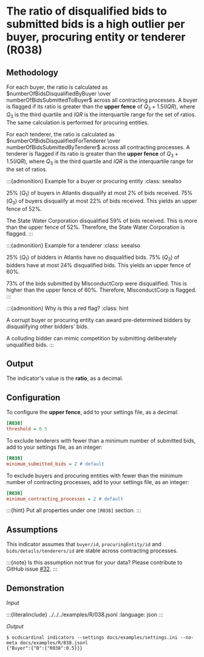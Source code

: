# The ratio of disqualified bids to submitted bids is a high outlier per buyer, procuring entity or tenderer (R038)

## Methodology

For each buyer, the ratio is calculated as $numberOfBidsDisqualifiedByBuyer \over numberOfBidsSubmittedToBuyer$ across all contracting processes. A buyer is flagged if its ratio is greater than the **upper fence** of $Q_3 + 1.5(IQR)$, where $Q_3$ is the third quartile and $IQR$ is the interquartile range for the set of ratios. The same calculation is performed for procuring entities.

For each tenderer, the ratio is calculated as $numberOfBidsDisqualifiedForTenderer \over numberOfBidsSubmittedByTenderer$ across all contracting processes. A tenderer is flagged if its ratio is greater than the **upper fence** of $Q_3 + 1.5(IQR)$, where $Q_3$ is the third quartile and $IQR$ is the interquartile range for the set of ratios.

:::{admonition} Example for a buyer or procuring entity
:class: seealso

25% ($Q_1$) of buyers in Atlantis disqualify at most 2% of bids received. 75% ($Q_3$) of buyers disqualify at most 22% of bids received. This yields an upper fence of 52%.

The State Water Corporation disqualified 59% of bids received. This is more than the upper fence of 52%. Therefore, the State Water Corporation is flagged.
:::

:::{admonition} Example for a tenderer
:class: seealso

25% ($Q_1$) of bidders in Atlantis have no disqualified bids. 75% ($Q_3$) of bidders have at most 24% disqualified bids. This yields an upper fence of 60%.

73% of the bids submitted by MisconductCorp were disqualified. This is higher than the upper fence of 60%. Therefore, MisconductCorp is flagged.
:::

:::{admonition} Why is this a red flag?
:class: hint

A corrupt buyer or procuring entity can award pre-determined bidders by disqualifying other bidders' bids.

A colluding bidder can mimic competition by submitting deliberately unqualified bids.
:::

## Output

The indicator's value is the **ratio**, as a decimal.

## Configuration

To configure the **upper fence**, add to your settings file, as a decimal:

```ini
[R038]
threshold = 0.5
```

To exclude tenderers with fewer than a minimum number of submitted bids, add to your settings file, as an integer:

```ini
[R038]
minimum_submitted_bids = 2 # default
```

To exclude buyers and procuring entities with fewer than the minimum number of contracting processes, add to your settings file, as an integer:

```ini
[R038]
minimum_contracting_processes = 2 # default
```

:::{hint}
Put all properties under one `[R038]` section.
:::

## Assumptions

This indicator assumes that `buyer/id`, `procuringEntity/id` and `bids/details/tenderers/id` are stable across contracting processes.

:::{note}
Is this assumption not true for your data? Please contribute to GitHub issue [#32](https://github.com/open-contracting/cardinal-rs/issues/32).
:::

## Demonstration

*Input*

:::{literalinclude} ../../../examples/R/038.jsonl
:language: json
:::

*Output*

```console
$ ocdscardinal indicators --settings docs/examples/settings.ini --no-meta docs/examples/R/038.jsonl
{"Buyer":{"B":{"R038":0.5}}}

```
